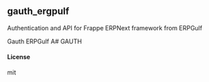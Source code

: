 ## gauth_ergpulf

Authentication and API for Frappe ERPNext framework from ERPGulf

Gauth ERPGulf A#
GAUTH

#### License
mit
